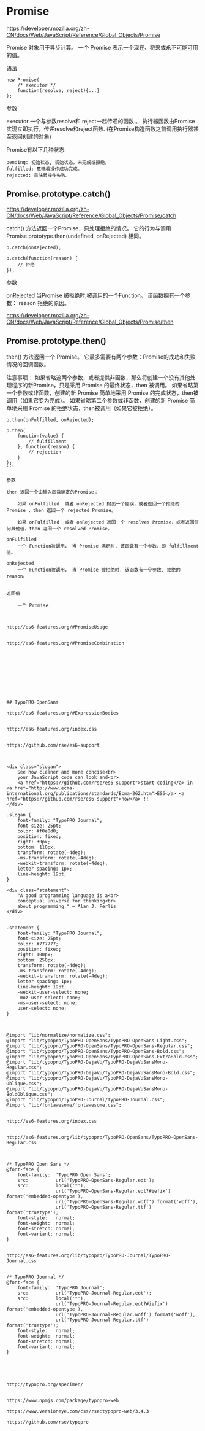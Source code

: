 # Promise




https://developer.mozilla.org/zh-CN/docs/Web/JavaScript/Reference/Global_Objects/Promise



Promise 对象用于异步计算。
一个 Promise 表示一个现在、将来或永不可能可用的值。

语法 

```
new Promise(
    /* executor */ 
    function(resolve, reject){...}
);
``` 

参数

executor
一个与参数resolve和 reject一起传递的函数 。
执行器函数由Promise实现立即执行，传递resolve和reject函数. (在Promise构造函数之前调用执行器甚至返回创建的对象)


Promise有以下几种状态:

    pending: 初始状态, 初始状态，未完成或拒绝。
    fulfilled: 意味着操作成功完成。
    rejected: 意味着操作失败。





## Promise.prototype.catch()

https://developer.mozilla.org/zh-CN/docs/Web/JavaScript/Reference/Global_Objects/Promise/catch

catch() 方法返回一个Promise，只处理拒绝的情况。
它的行为与调用Promise.prototype.then(undefined, onRejected) 相同。

```
p.catch(onRejected);

p.catch(function(reason) {
    // 拒绝
});
``` 


参数

onRejected
    当Promise 被拒绝时,被调用的一个Function。 该函数拥有一个参数：
reason
    拒绝的原因。




https://developer.mozilla.org/zh-CN/docs/Web/JavaScript/Reference/Global_Objects/Promise/then


## Promise.prototype.then()



then() 方法返回一个  Promise。
它最多需要有两个参数：Promise的成功和失败情况的回调函数。

注意事项：
如果省略这两个参数，或者提供非函数，那么将创建一个没有其他处理程序的新Promise，只是采用 Promise 的最终状态，then 被调用。
如果省略第一个参数或非函数，创建的新 Promise 简单地采用 Promise 的完成状态，then被调用（如果它变为完成）。
如果省略第二个参数或非函数，创建的新 Promise 简单地采用 Promise 的拒绝状态，then被调用（如果它被拒绝）。


````
p.then(onFulfilled, onRejected);

p.then(
    function(value) {
        // fulfillment
    }, function(reason) {
        // rejection
    }
);
``` 

参数

then 返回一个由输入函数确定的Promise：

    如果 onFulfilled  或者 onRejected 抛出一个错误，或者返回一个拒绝的 Promise ，then 返回一个 rejected Promise。

    如果 onFulfilled  或者 onRejected 返回一个 resolves Promise，或者返回任何其他值，then 返回一个 resolved Promise。

onFulfilled
    一个 Function被调用， 当 Promise 满足时. 该函数有一个参数，即 fulfillment 值。

onRejected
    一个 Function被调用， 当 Promise 被拒绝时. 该函数有一个参数, 拒绝的 reason。


返回值

    一个 Promise.



http://es6-features.org/#PromiseUsage


http://es6-features.org/#PromiseCombination










## TypoPRO-OpenSans

http://es6-features.org/#ExpressionBodies


http://es6-features.org/index.css


https://github.com/rse/es6-support



<div class="slogan">
    See how cleaner and more concise<br>
    your JavaScript code can look and<br>
    <a href="https://github.com/rse/es6-support">start coding</a> in <a href="http://www.ecma-international.org/publications/standards/Ecma-262.htm">ES6</a> <a href="https://github.com/rse/es6-support">now</a> !!
</div>

.slogan {
    font-family: "TypoPRO Journal";
    font-size: 25pt;
    color: #f0e0d0;
    position: fixed;
    right: 30px;
    bottom: 110px;
    transform: rotate(-4deg);
    -ms-transform: rotate(-4deg);
    -webkit-transform: rotate(-4deg);
    letter-spacing: 1px;
    line-height: 19pt;
}

<div class="statement">
    "A good programming language is a<br>
    conceptual universe for thinking<br>
    about programming." — Alan J. Perlis
</div>


.statement {
    font-family: "TypoPRO Journal";
    font-size: 25pt;
    color: #777777;
    position: fixed;
    right: 100px;
    bottom: 250px;
    transform: rotate(-4deg);
    -ms-transform: rotate(-4deg);
    -webkit-transform: rotate(-4deg);
    letter-spacing: 1px;
    line-height: 19pt;
    -webkit-user-select: none;
    -moz-user-select: none;
    -ms-user-select: none;
    user-select: none;
}



@import "lib/normalize/normalize.css";
@import "lib/typopro/TypoPRO-OpenSans/TypoPRO-OpenSans-Light.css";
@import "lib/typopro/TypoPRO-OpenSans/TypoPRO-OpenSans-Regular.css";
@import "lib/typopro/TypoPRO-OpenSans/TypoPRO-OpenSans-Bold.css";
@import "lib/typopro/TypoPRO-OpenSans/TypoPRO-OpenSans-ExtraBold.css";
@import "lib/typopro/TypoPRO-DejaVu/TypoPRO-DejaVuSansMono-Regular.css";
@import "lib/typopro/TypoPRO-DejaVu/TypoPRO-DejaVuSansMono-Bold.css";
@import "lib/typopro/TypoPRO-DejaVu/TypoPRO-DejaVuSansMono-Oblique.css";
@import "lib/typopro/TypoPRO-DejaVu/TypoPRO-DejaVuSansMono-BoldOblique.css";
@import "lib/typopro/TypoPRO-Journal/TypoPRO-Journal.css";
@import "lib/fontawesome/fontawesome.css";


http://es6-features.org/index.css


http://es6-features.org/lib/typopro/TypoPRO-OpenSans/TypoPRO-OpenSans-Regular.css



/* TypoPRO Open Sans */
@font-face {
    font-family:  'TypoPRO Open Sans';
    src:          url('TypoPRO-OpenSans-Regular.eot');
    src:          local('*'),
                  url('TypoPRO-OpenSans-Regular.eot?#iefix') format('embedded-opentype'),
                  url('TypoPRO-OpenSans-Regular.woff') format('woff'),
                  url('TypoPRO-OpenSans-Regular.ttf') format('truetype');
    font-style:   normal;
    font-weight:  normal;
    font-stretch: normal;
    font-variant: normal;
}


http://es6-features.org/lib/typopro/TypoPRO-Journal/TypoPRO-Journal.css


/* TypoPRO Journal */
@font-face {
    font-family:  'TypoPRO Journal';
    src:          url('TypoPRO-Journal-Regular.eot');
    src:          local('*'),
                  url('TypoPRO-Journal-Regular.eot?#iefix') format('embedded-opentype'),
                  url('TypoPRO-Journal-Regular.woff') format('woff'),
                  url('TypoPRO-Journal-Regular.ttf') format('truetype');
    font-style:   normal;
    font-weight:  normal;
    font-stretch: normal;
    font-variant: normal;
}





http://typopro.org/specimen/


https://www.npmjs.com/package/typopro-web

https://www.versioneye.com/css/rse:typopro-web/3.4.3

https://github.com/rse/typopro




